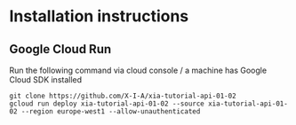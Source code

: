 # Installation instructions
## Google Cloud Run
Run the following command via cloud console / a machine has Google Cloud SDK installed
```
git clone https://github.com/X-I-A/xia-tutorial-api-01-02
gcloud run deploy xia-tutorial-api-01-02 --source xia-tutorial-api-01-02 --region europe-west1 --allow-unauthenticated
```